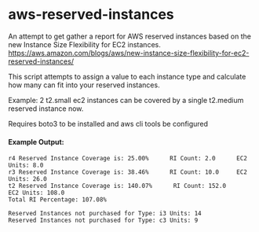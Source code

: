 # aws-reserved-instances

An attempt to get gather a report for AWS reserved instances based on the new Instance Size Flexibility for EC2 instances. https://aws.amazon.com/blogs/aws/new-instance-size-flexibility-for-ec2-reserved-instances/

This script attempts to assign a value to each instance type and calculate how many can fit into your reserved instances. 

Example: 2 t2.small ec2 instances can be covered by a single t2.medium reserved instance now.

Requires boto3 to be installed and aws cli tools be configured


#### Example Output:
```
r4 Reserved Instance Coverage is: 25.00%      RI Count: 2.0      EC2 Units: 8.0
r3 Reserved Instance Coverage is: 38.46%      RI Count: 10.0     EC2 Units: 26.0
t2 Reserved Instance Coverage is: 140.07%      RI Count: 152.0      EC2 Units: 108.0
Total RI Percentage: 107.08%

Reserved Instances not purchased for Type: i3 Units: 14
Reserved Instances not purchased for Type: c3 Units: 9
```

